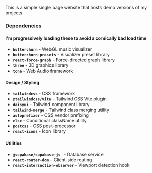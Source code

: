This is a simple single page website that hosts demo versions of my projects

### Dependencies 
#### I'm progressively loading these to avoid a comically bad load time 
- **`butterchurn`** - WebGL music visualizer
- **`butterchurn-presets`** - Visualizer preset library
- **`react-force-graph`** - Force-directed graph library
- **`three`** - 3D graphics library
- **`tone`** - Web Audio framework
#### Design / Styling
- **`tailwindcss`** - CSS framework
- **`@tailwindcss/vite`** - Tailwind CSS Vite plugin
- **`daisyui`** - Tailwind component library
- **`tailwind-merge`** - Tailwind class merging utility
- **`autoprefixer`** - CSS vendor prefixing
- **`clsx`** - Conditional className utility
- **`postcss`** - CSS post-processor
- **`react-icons`** - Icon library
#### Utilities 
- **`@supabase/supabase-js `** - Database service
- **`react-router-dom`** - Client-side routing 
- **`react-intersection-observer`** - Viewport detection hook 


